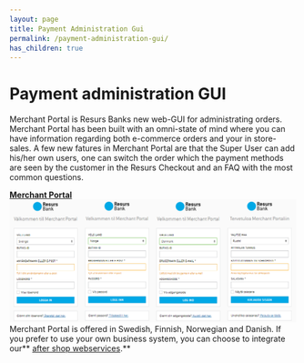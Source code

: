 ```yaml
---
layout: page
title: Payment Administration Gui
permalink: /payment-administration-gui/
has_children: true
---
```



# Payment administration GUI 

Merchant Portal is Resurs Banks new web-GUI for administrating orders.
Merchant Portal has been built with an omni-state of mind where you can
have information regarding both e-commerce orders and your in
store-sales.
A few new fatures in Merchant Portal are that the Super User can add
his/her own users, one can switch the order which the payment methods
are seen by the customer in the Resurs Checkout and an FAQ with the most
common questions.
  
  
  
  
[**Merchant Portal**](Merchant-Portal_16057099.html)
[![](../../attachments/327748/22184042.png)](Merchant-Portal_16057099.html)
Merchant Portal is offered in Swedish, Finnish, Norwegian and Danish.
If you prefer to use your own business system, you can choose to
integrate our** [after shop
webservices](After-Shop-Service-API_327799.html).**
